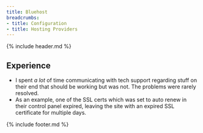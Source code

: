 ```yaml
---
title: Bluehost
breadcrumbs:
- title: Configuration
- title: Hosting Providers
---
```

{% include header.md %}

## Experience

- I spent _a lot_ of time communicating with tech support regarding stuff on their end that should be working but was not. The problems were rarely resolved.
- As an example, one of the SSL certs which was set to auto renew in their control panel expired, leaving the site with an expired SSL certificate for multiple days.

{% include footer.md %}
